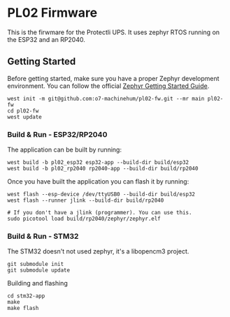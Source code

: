 # PL02 Firmware
This is the firwmare for the Protectli UPS. It uses zephyr RTOS running on the ESP32 and an RP2040.

## Getting Started
Before getting started, make sure you have a proper Zephyr development
environment. You can follow the official
[Zephyr Getting Started Guide](https://docs.zephyrproject.org/latest/develop/getting_started/index.html).

```shell
west init -m git@github.com:o7-machinehum/pl02-fw.git --mr main pl02-fw
cd pl02-fw
west update
```

### Build & Run - ESP32/RP2040
The application can be built by running:

```shell
west build -b pl02_esp32 esp32-app --build-dir build/esp32
west build -b pl02_rp2040 rp2040-app --build-dir build/rp2040
```

Once you have built the application you can flash it by running:

```shell
west flash --esp-device /dev/ttyUSB0 --build-dir build/esp32
west flash --runner jlink --build-dir build/rp2040
```

```shell
# If you don't have a jlink (programmer). You can use this.
sudo picotool load build/rp2040/zephyr/zephyr.elf
```

### Build & Run - STM32
The STM32 doesn't not used zephyr, it's a libopencm3 project.
```shell
git submodule init
git submodule update
```

Building and flashing
```shell
cd stm32-app
make
make flash
```
